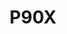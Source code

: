 ---
title: P90X
crosslinks:
- IPressedPlay
- nutrition
- BTFC
- IAmA
- 1200isplenty
- Fitness
- 90daysgoal
- GetMotivated
---